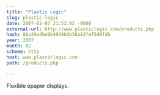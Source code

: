 ```yaml
---
title: "Plastic Logic"
slug: plastic-logic
date: 2007-02-07 21:53:02 -0600
external-url: http://www.plasticlogic.com/products.php
hash: 86a39a4be9b49386db36a83fef5d6fdb
year: 2007
month: 02
scheme: http
host: www.plasticlogic.com
path: /products.php

---
```


Flexible epaper displays.
